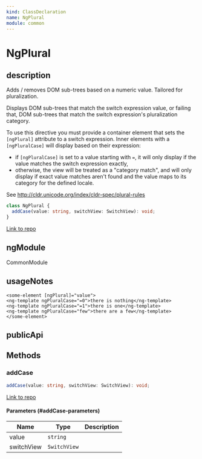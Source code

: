 ```yaml
---
kind: ClassDeclaration
name: NgPlural
module: common
---
```


# NgPlural

## description

Adds / removes DOM sub-trees based on a numeric value. Tailored for pluralization.

Displays DOM sub-trees that match the switch expression value, or failing that, DOM sub-trees
that match the switch expression's pluralization category.

To use this directive you must provide a container element that sets the `[ngPlural]` attribute
to a switch expression. Inner elements with a `[ngPluralCase]` will display based on their
expression:

- if `[ngPluralCase]` is set to a value starting with `=`, it will only display if the value
  matches the switch expression exactly,
- otherwise, the view will be treated as a "category match", and will only display if exact
  value matches aren't found and the value maps to its category for the defined locale.

See http://cldr.unicode.org/index/cldr-spec/plural-rules

```ts
class NgPlural {
  addCase(value: string, switchView: SwitchView): void;
}
```

[Link to repo](https://github.com/timdeschryver/angular/blob/master/packages/common/src/directives/ng_plural.ts#L47-L85)

## ngModule

CommonModule

## usageNotes

```
<some-element [ngPlural]="value">
<ng-template ngPluralCase="=0">there is nothing</ng-template>
<ng-template ngPluralCase="=1">there is one</ng-template>
<ng-template ngPluralCase="few">there are a few</ng-template>
</some-element>
```

## publicApi

## Methods

### addCase

```ts
addCase(value: string, switchView: SwitchView): void;
```

[Link to repo](https://github.com/timdeschryver/angular/blob/master/packages/common/src/directives/ng_plural.ts#L63-L65)

#### Parameters (#addCase-parameters)

| Name       | Type         | Description |
| ---------- | ------------ | ----------- |
| value      | `string`     |             |
| switchView | `SwitchView` |             |
